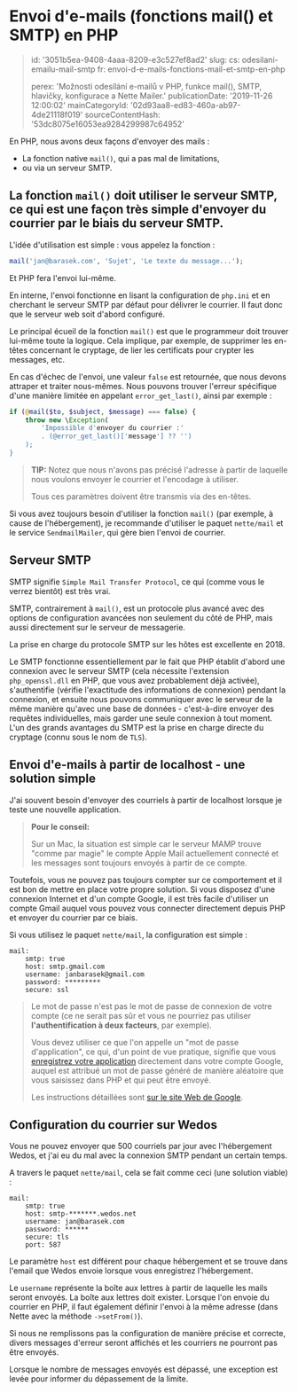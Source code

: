 Envoi d'e-mails (fonctions mail() et SMTP) en PHP
=================================================

> id: '3051b5ea-9408-4aaa-8209-e3c527ef8ad2'
> slug:
> 	cs: odesilani-emailu-mail-smtp
> 	fr: envoi-d-e-mails-fonctions-mail-et-smtp-en-php
> 
> perex: 'Možnosti odesílání e-mailů v PHP, funkce mail(), SMTP, hlavičky, konfigurace a Nette Mailer.'
> publicationDate: '2019-11-26 12:00:02'
> mainCategoryId: '02d93aa8-ed83-460a-ab97-4de21118f019'
> sourceContentHash: '53dc8075e16053ea9284299987c64952'

En PHP, nous avons deux façons d'envoyer des mails :

- La fonction native `mail()`, qui a pas mal de limitations,
- ou via un serveur SMTP.

La fonction `mail()` doit utiliser le serveur SMTP, ce qui est une façon très simple d'envoyer du courrier par le biais du serveur SMTP.
---------------

L'idée d'utilisation est simple : vous appelez la fonction :

```php
mail('jan@barasek.com', 'Sujet', 'Le texte du message...');
```

Et PHP fera l'envoi lui-même.

En interne, l'envoi fonctionne en lisant la configuration de `php.ini` et en cherchant le serveur SMTP par défaut pour délivrer le courrier. Il faut donc que le serveur web soit d'abord configuré.

Le principal écueil de la fonction `mail()` est que le programmeur doit trouver lui-même toute la logique. Cela implique, par exemple, de supprimer les en-têtes concernant le cryptage, de lier les certificats pour crypter les messages, etc.

En cas d'échec de l'envoi, une valeur `false` est retournée, que nous devons attraper et traiter nous-mêmes. Nous pouvons trouver l'erreur spécifique d'une manière limitée en appelant `error_get_last()`, ainsi par exemple :

```php
if (@mail($to, $subject, $message) === false) {
	throw new \Exception(
		'Impossible d'envoyer du courrier :'
		. (@error_get_last()['message'] ?? '')
	);
}
```

> **TIP:** Notez que nous n'avons pas précisé l'adresse à partir de laquelle nous voulons envoyer le courrier et l'encodage à utiliser.
>
> Tous ces paramètres doivent être transmis via des en-têtes.

Si vous avez toujours besoin d'utiliser la fonction `mail()` (par exemple, à cause de l'hébergement), je recommande d'utiliser le paquet `nette/mail` et le service `SendmailMailer`, qui gère bien l'envoi de courrier.

Serveur SMTP
-----------

SMTP signifie `Simple Mail Transfer Protocol`, ce qui (comme vous le verrez bientôt) est très vrai.

SMTP, contrairement à `mail()`, est un protocole plus avancé avec des options de configuration avancées non seulement du côté de PHP, mais aussi directement sur le serveur de messagerie.

La prise en charge du protocole SMTP sur les hôtes est excellente en 2018.

Le SMTP fonctionne essentiellement par le fait que PHP établit d'abord une connexion avec le serveur SMTP (cela nécessite l'extension `php_openssl.dll` en PHP, que vous avez probablement déjà activée), s'authentifie (vérifie l'exactitude des informations de connexion) pendant la connexion, et ensuite nous pouvons communiquer avec le serveur de la même manière qu'avec une base de données - c'est-à-dire envoyer des requêtes individuelles, mais garder une seule connexion à tout moment. L'un des grands avantages du SMTP est la prise en charge directe du cryptage (connu sous le nom de `TLS`).

Envoi d'e-mails à partir de localhost - une solution simple
--------------------------------------------------

J'ai souvent besoin d'envoyer des courriels à partir de localhost lorsque je teste une nouvelle application.

> **Pour le conseil:**
>
> Sur un Mac, la situation est simple car le serveur MAMP trouve "comme par magie" le compte Apple Mail actuellement connecté et les messages sont toujours envoyés à partir de ce compte.

Toutefois, vous ne pouvez pas toujours compter sur ce comportement et il est bon de mettre en place votre propre solution. Si vous disposez d'une connexion Internet et d'un compte Google, il est très facile d'utiliser un compte Gmail auquel vous pouvez vous connecter directement depuis PHP et envoyer du courrier par ce biais.

Si vous utilisez le paquet `nette/mail`, la configuration est simple :

```neon
mail:
	smtp: true
	host: smtp.gmail.com
	username: janbarasek@gmail.com
	password: *********
	secure: ssl
```

> Le mot de passe n'est pas le mot de passe de connexion de votre compte (ce ne serait pas sûr et vous ne pourriez pas utiliser **l'authentification à deux facteurs**, par exemple).
>
> Vous devez utiliser ce que l'on appelle un "mot de passe d'application", ce qui, d'un point de vue pratique, signifie que vous <a href="https://myaccount.google.com/apppasswords">enregistrez votre application</a> directement dans votre compte Google, auquel est attribué un mot de passe généré de manière aléatoire que vous saisissez dans PHP et qui peut être envoyé.
>
> Les instructions détaillées sont <a href="https://support.google.com/accounts/answer/185833?hl=cs">sur le site Web de Google</a>.

Configuration du courrier sur Wedos
---------------------------

Vous ne pouvez envoyer que 500 courriels par jour avec l'hébergement Wedos, et j'ai eu du mal avec la connexion SMTP pendant un certain temps.

A travers le paquet `nette/mail`, cela se fait comme ceci (une solution viable) :

```neon
mail:
	smtp: true
	host: smtp-*******.wedos.net
	username: jan@barasek.com
	password: ******
	secure: tls
	port: 587
```

Le paramètre `host` est différent pour chaque hébergement et se trouve dans l'email que Wedos envoie lorsque vous enregistrez l'hébergement.

Le `username` représente la boîte aux lettres à partir de laquelle les mails seront envoyés. La boîte aux lettres doit exister. Lorsque l'on envoie du courrier en PHP, il faut également définir l'envoi à la même adresse (dans Nette avec la méthode `->setFrom()`).

Si nous ne remplissons pas la configuration de manière précise et correcte, divers messages d'erreur seront affichés et les courriers ne pourront pas être envoyés.

Lorsque le nombre de messages envoyés est dépassé, une exception est levée pour informer du dépassement de la limite.
